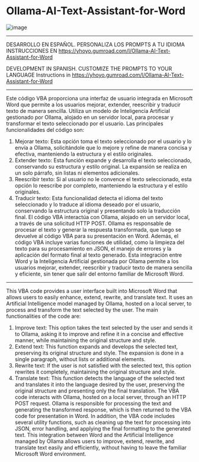 # Ollama-AI-Text-Assistant-for-Word

![image](https://github.com/user-attachments/assets/23f5d074-73ba-4282-8c0f-6c30ef3f422b)
________________________________________

DESARROLLO EN ESPAÑOL.  PERSONALIZA LOS PROMPTS A TU IDIOMA 
INSTRUCCIONES EN https://yhoyo.gumroad.com/l/Ollama-AI-Text-Assistant-for-Word


DEVELOPMENT IN SPANISH. CUSTOMIZE THE PROMPTS TO YOUR LANGUAGE
Instructions in https://yhoyo.gumroad.com/l/Ollama-AI-Text-Assistant-for-Word


________________________________________

Este código VBA proporciona una interfaz de usuario integrada en Microsoft Word que permite a los usuarios mejorar, extender, reescribir y traducir texto de manera sencilla. Utiliza un modelo de Inteligencia Artificial gestionado por Ollama, alojado en un servidor local, para procesar y transformar el texto seleccionado por el usuario.
Las principales funcionalidades del código son:
1.	Mejorar texto: Esta opción toma el texto seleccionado por el usuario y lo envía a Ollama, solicitándole que lo mejore y refine de manera concisa y efectiva, manteniendo la estructura y el estilo originales.
2.	Extender texto: Esta función expande y desarrolla el texto seleccionado, conservando su estructura y estilo original. La expansión se realiza en un solo párrafo, sin listas ni elementos adicionales.
3.	Reescribir texto: Si al usuario no le convence el texto seleccionado, esta opción lo reescribe por completo, manteniendo la estructura y el estilo originales.
4.	Traducir texto: Esta funcionalidad detecta el idioma del texto seleccionado y lo traduce al idioma deseado por el usuario, conservando la estructura original y presentando solo la traducción final.
El código VBA interactúa con Ollama, alojado en un servidor local, a través de una solicitud HTTP POST. Ollama es responsable de procesar el texto y generar la respuesta transformada, que luego se devuelve al código VBA para su presentación en Word.
Además, el código VBA incluye varias funciones de utilidad, como la limpieza del texto para su procesamiento en JSON, el manejo de errores y la aplicación del formato final al texto generado.
Esta integración entre Word y la Inteligencia Artificial gestionada por Ollama permite a los usuarios mejorar, extender, reescribir y traducir texto de manera sencilla y eficiente, sin tener que salir del entorno familiar de Microsoft Word.
________________________________________
This VBA code provides a user interface built into Microsoft Word that allows users to easily enhance, extend, rewrite, and translate text. It uses an Artificial Intelligence model managed by Ollama, hosted on a local server, to process and transform the text selected by the user.
The main functionalities of the code are:
1.	Improve text: This option takes the text selected by the user and sends it to Ollama, asking it to improve and refine it in a concise and effective manner, while maintaining the original structure and style.
2.	Extend text: This function expands and develops the selected text, preserving its original structure and style. The expansion is done in a single paragraph, without lists or additional elements.
3.	Rewrite text: If the user is not satisfied with the selected text, this option rewrites it completely, maintaining the original structure and style.
4.	Translate text: This function detects the language of the selected text and translates it into the language desired by the user, preserving the original structure and presenting only the final translation.
The VBA code interacts with Ollama, hosted on a local server, through an HTTP POST request. Ollama is responsible for processing the text and generating the transformed response, which is then returned to the VBA code for presentation in Word.
In addition, the VBA code includes several utility functions, such as cleaning up the text for processing into JSON, error handling, and applying the final formatting to the generated text.
This integration between Word and the Artificial Intelligence managed by Ollama allows users to improve, extend, rewrite, and translate text easily and efficiently, without having to leave the familiar Microsoft Word environment.


